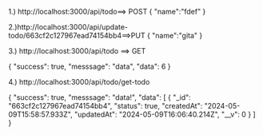 1.) http://localhost:3000/api/todo==> POST
{
    "name":"fdef"
}

2.)http://localhost:3000/api/update-todo/663cf2c127967ead74154bb4==>PUT
{
    "name":"gita"
}

3.) http://localhost:3000/api/todo ==> GET

{
    "success": true,
    "messsage": "data",
    "data": 6
}

4.) http://localhost:3000/api/todo/get-todo

{
    "success": true,
    "messsage": "data!",
    "data": [
        {
            "_id": "663cf2c127967ead74154bb4",
            "status": true,
            "createdAt": "2024-05-09T15:58:57.933Z",
            "updatedAt": "2024-05-09T16:06:40.214Z",
            "__v": 0
        }
    ]
}